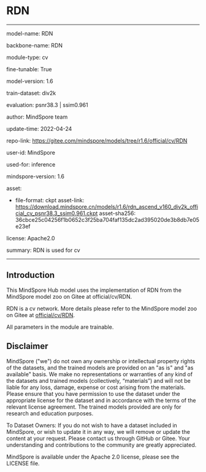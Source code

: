 # RDN

---

model-name: RDN

backbone-name: RDN

module-type: cv

fine-tunable: True

model-version: 1.6

train-dataset: div2k

evaluation: psnr38.3 | ssim0.961

author: MindSpore team

update-time: 2022-04-24

repo-link: <https://gitee.com/mindspore/models/tree/r1.6/official/cv/RDN>

user-id: MindSpore

used-for: inference

mindspore-version: 1.6

asset:

-
    file-format: ckpt
    asset-link: <https://download.mindspore.cn/models/r1.6/rdn_ascend_v160_div2k_official_cv_psnr38.3_ssim0.961.ckpt>
    asset-sha256: 36cbce25c04256f1b0652c3f25ba704faf135dc2ad395020de3b8db7e05e23ef

license: Apache2.0

summary: RDN is used for cv

---

## Introduction

This MindSpore Hub model uses the implementation of RDN from the MindSpore model zoo on Gitee at official/cv/RDN.

RDN is a cv network. More details please refer to the MindSpore model zoo on Gitee at [official/cv/RDN](https://gitee.com/mindspore/models/blob/r1.6/official/cv/RDN/README.md).

All parameters in the module are trainable.

## Disclaimer

MindSpore ("we") do not own any ownership or intellectual property rights of the datasets, and the trained models are provided on an "as is" and "as available" basis. We make no representations or warranties of any kind of the datasets and trained models (collectively, “materials”) and will not be liable for any loss, damage, expense or cost arising from the materials. Please ensure that you have permission to use the dataset under the appropriate license for the dataset and in accordance with the terms of the relevant license agreement. The trained models provided are only for research and education purposes.

To Dataset Owners: If you do not wish to have a dataset included in MindSpore, or wish to update it in any way, we will remove or update the content at your request. Please contact us through GitHub or Gitee. Your understanding and contributions to the community are greatly appreciated.

MindSpore is available under the Apache 2.0 license, please see the LICENSE file.
